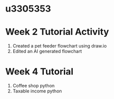 # u3305353

# Week 2 Tutorial Activity
1. Created a pet feeder flowchart using draw.io
2. Edited an AI generated flowchart

# Week 4 Tutorial
1. Coffee shop python
2. Taxable income python
